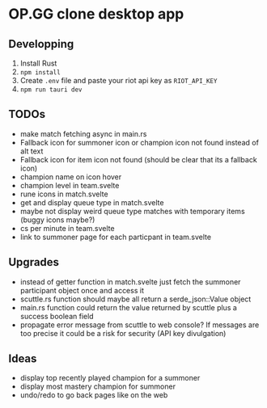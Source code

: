 # OP.GG clone desktop app
## Developping
1. Install Rust
2. `npm install`
3. Create `.env` file and paste your riot api key as `RIOT_API_KEY`
4. `npm run tauri dev`

## TODOs
- make match fetching async in main.rs
- Fallback icon for summoner icon or champion icon not found instead of alt text
- Fallback icon for item icon not found (should be clear that its a fallback icon)
- champion name on icon hover
- champion level in team.svelte
- rune icons in match.svelte
- get and display queue type in match.svelte
- maybe not display weird queue type matches with temporary items (buggy icons maybe?)
- cs per minute in team.svelte
- link to summoner page for each particpant in team.svelte

## Upgrades
- instead of getter function in match.svelte just fetch the summoner participant object once and access it
- scuttle.rs function should maybe all return a serde_json::Value object
- main.rs function could return the value returned by scuttle plus a success boolean field
- propagate error message from scuttle to web console? If messages are too precise it could be a risk for security (API key divulgation)

## Ideas
- display top recently played champion for a summoner
- display most mastery champion for summoner
- undo/redo to go back pages like on the web
